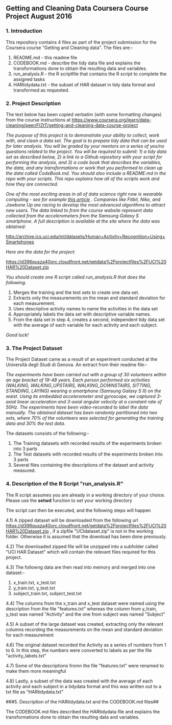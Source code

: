 ## Getting and Cleaning Data Coursera Course Project August 2016

### 1. Introduction

This repository contains 4 files as part of the project submission for the Coursera course "Getting and Cleaning data". The files are:-
  1. README.md - this readme file
  2. CODEBOOK.md - describe the tidy data file and explains the transformations done to obtain the resulting data and variables.
  3. run_analysis.R - the R scriptfile that contains the R script to complete the assigned tasks
  4. HARtidydata.txt - the subset of HAR dataset in tidy data format and transformed as requested.

### 2. Project Description

The text below has been copied verbatim (with some formatting changes) from the course instructions at https://www.coursera.org/learn/data-cleaning/peer/FIZtT/getting-and-cleaning-data-course-project

*The purpose of this project is to demonstrate your ability to collect, work with, and clean a data set. The goal is to prepare tidy data that can be used for later analysis. You will be graded by your mentors on a series of yes/no questions related to the project. You will be required to submit: 1) a tidy data set as described below, 2) a link to a Github repository with your script for performing the analysis, and 3) a code book that describes the variables, the data, and any transformations or work that you performed to clean up the data called CodeBook.md. You should also include a README.md in the repo with your scripts. This repo explains how all of the scripts work and how they are connected.*

*One of the most exciting areas in all of data science right now is wearable computing - see for example [this article](http://www.insideactivitytracking.com/data-science-activity-tracking-and-the-battle-for-the-worlds-top-sports-brand/) . Companies like Fitbit, Nike, and Jawbone Up are racing to develop the most advanced algorithms to attract new users. The data linked to from the course website represent data collected from the accelerometers from the Samsung Galaxy S smartphone. A full description is available at the site where the data was obtained:*

http://archive.ics.uci.edu/ml/datasets/Human+Activity+Recognition+Using+Smartphones

*Here are the data for the project:*

https://d396qusza40orc.cloudfront.net/getdata%2Fprojectfiles%2FUCI%20HAR%20Dataset.zip

*You should create one R script called run_analysis.R that does the following.*

  1. Merges the training and the test sets to create one data set.
  2. Extracts only the measurements on the mean and standard deviation for each measurement.
  3. Uses descriptive activity names to name the activities in the data set
  4. Appropriately labels the data set with descriptive variable names.
  5. From the data set in step 4, creates a second, independent tidy data set with the average of each variable for each activity and each subject.

*Good luck!*

### 3. The Project Dataset
The Project Dataset came as a result of an experiment conducted at the Università degli Studi di Genova. An extract from their readme file:- 

*The experiments have been carried out with a group of 30 volunteers within an age bracket of 19-48 years. Each person performed six activities (WALKING, WALKING_UPSTAIRS, WALKING_DOWNSTAIRS, SITTING, STANDING, LAYING) wearing a smartphone (Samsung Galaxy S II) on the waist. Using its embedded accelerometer and gyroscope, we captured 3-axial linear acceleration and 3-axial angular velocity at a constant rate of 50Hz. The experiments have been video-recorded to label the data manually. The obtained dataset has been randomly partitioned into two sets, where 70% of the volunteers was selected for generating the training data and 30% the test data.*

The datasets consists of the following:-

  1. The Training datasets with recorded results of the experiments broken into 3 parts
  2. The Test datasets with recorded results of the experiments broken into 3 parts
  3. Several files containing the descriptions of the dataset and activity measured.
  
### 4. Description of the R Script "run_analysis.R"

The R script assumes you are already in a working directory of your choice.
Please use the **setwd** function to set your working directory

The script can then be executed, and the following steps will happen

  4.1) A zipped dataset will be downloaded from the following url  https://d396qusza40orc.cloudfront.net/getdata%2Fprojectfiles%2FUCI%20HAR%20Dataset.zip , if a zipfile "UCIdataset.zip" is not in the working folder. Otherwise it is assumed that the download has been done previously. 

  4.2) The downloaded zipped file will be unzipped into a subfolder called "UCI HAR Dataset" which will contain the relevant files required for this project.

  4.3) The followng data are then read into memory and merged into one dataset:-

  1. x_train.txt, x_test.txt
  2. y_train.txt, y_test.txt
  3. subject_train.txt, subject_test.txt


  4.4) The columns from the x_train and x_test dataset were named using the description from the file "features.txt" whereas the column from y_train, y_test was named "Activity" and the one from subject was named "Subject"
  
  4.5) A subset of the large dataset was created, extracting only the relevant columns recording the  measurements on the mean and standard deviation for each measurement
  
  4.6) The original dataset recorded the Activity as a series of numbers from 1 to 6. In this step, the numbers were converted to labels as per the file "activity_labels.txt"
  
  4.7) Some of the descriptions fromn the file "features.txt" were renamed to make them more meaningful
  
  4.8) Lastly, a subset of the data was created with the average of each activity and each subject in a tidydata format and this was written out to a txt file as "HARtidydata.txt"
  
###5. Description of the HARtidydata.txt and the CODEBOOK.md files##

The CODEBOOK.md files described the HARtidydata file and explains the transformations done to obtain the resulting data and variables.
